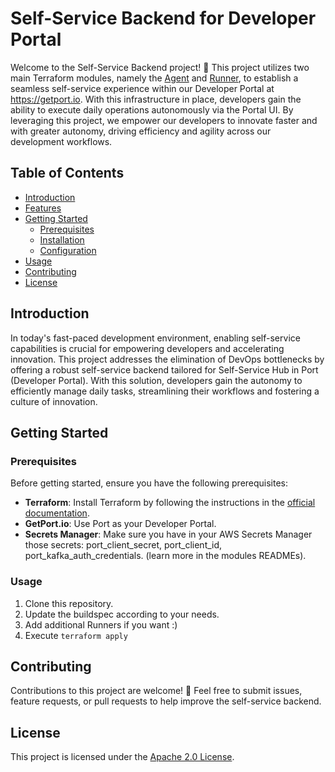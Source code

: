 # Self-Service Backend for Developer Portal
Welcome to the Self-Service Backend project! 🎉 This project utilizes two main Terraform modules, namely the [Agent](https://github.com/Senora-dev/terraform-aws-self-service-agent) and [Runner](https://github.com/Senora-dev/terraform-aws-self-service-runner), to establish a seamless self-service experience within our Developer Portal at https://getport.io. With this infrastructure in place, developers gain the ability to execute daily operations autonomously via the Portal UI. By leveraging this project, we empower our developers to innovate faster and with greater autonomy, driving efficiency and agility across our development workflows.

## Table of Contents

- [Introduction](#introduction)
- [Features](#features)
- [Getting Started](#getting-started)
  - [Prerequisites](#prerequisites)
  - [Installation](#installation)
  - [Configuration](#configuration)
- [Usage](#usage)
- [Contributing](#contributing)
- [License](#license)

## Introduction
In today's fast-paced development environment, enabling self-service capabilities is crucial for empowering developers and accelerating innovation. This project addresses the elimination of DevOps bottlenecks by offering a robust self-service backend tailored for Self-Service Hub in Port (Developer Portal). With this solution, developers gain the autonomy to efficiently manage daily tasks, streamlining their workflows and fostering a culture of innovation.

## Getting Started

### Prerequisites

Before getting started, ensure you have the following prerequisites:

- **Terraform**: Install Terraform by following the instructions in the [official documentation](https://learn.hashicorp.com/tutorials/terraform/install-cli).
- **GetPort.io**: Use Port as your Developer Portal.
- **Secrets Manager**: Make sure you have in your AWS Secrets Manager those secrets: port_client_secret, port_client_id, port_kafka_auth_credentials. (learn more in the modules READMEs).

### Usage
1. Clone this repository.
2. Update the buildspec according to your needs.
3. Add additional Runners if you want :) 
4. Execute `terraform apply`

## Contributing
Contributions to this project are welcome! 💜 Feel free to submit issues, feature requests, or pull requests to help improve the self-service backend.

## License
This project is licensed under the [Apache 2.0 License](LICENSE).
